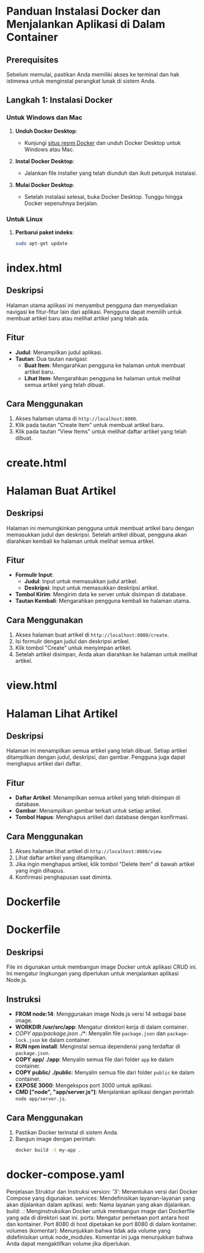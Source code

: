 # Panduan Instalasi Docker dan Menjalankan Aplikasi di Dalam Container

## Prerequisites
Sebelum memulai, pastikan Anda memiliki akses ke terminal dan hak istimewa untuk menginstal perangkat lunak di sistem Anda.

## Langkah 1: Instalasi Docker

### Untuk Windows dan Mac
1. **Unduh Docker Desktop**:
   - Kunjungi [situs resmi Docker](https://www.docker.com/products/docker-desktop) dan unduh Docker Desktop untuk Windows atau Mac.

2. **Instal Docker Desktop**:
   - Jalankan file installer yang telah diunduh dan ikuti petunjuk instalasi.

3. **Mulai Docker Desktop**:
   - Setelah instalasi selesai, buka Docker Desktop. Tunggu hingga Docker sepenuhnya berjalan.

### Untuk Linux
1. **Perbarui paket indeks**:
   ```bash
   sudo apt-get update

# index.html

## Deskripsi
Halaman utama aplikasi ini menyambut pengguna dan menyediakan navigasi ke fitur-fitur lain dari aplikasi. Pengguna dapat memilih untuk membuat artikel baru atau melihat artikel yang telah ada.

## Fitur
- **Judul**: Menampilkan judul aplikasi.
- **Tautan**: Dua tautan navigasi:
  - **Buat Item**: Mengarahkan pengguna ke halaman untuk membuat artikel baru.
  - **Lihat Item**: Mengarahkan pengguna ke halaman untuk melihat semua artikel yang telah dibuat.

## Cara Menggunakan
1. Akses halaman utama di `http://localhost:8080`.
2. Klik pada tautan "Create Item" untuk membuat artikel baru.
3. Klik pada tautan "View Items" untuk melihat daftar artikel yang telah dibuat.

# create.html

# Halaman Buat Artikel

## Deskripsi
Halaman ini memungkinkan pengguna untuk membuat artikel baru dengan memasukkan judul dan deskripsi. Setelah artikel dibuat, pengguna akan diarahkan kembali ke halaman untuk melihat semua artikel.

## Fitur
- **Formulir Input**: 
  - **Judul**: Input untuk memasukkan judul artikel.
  - **Deskripsi**: Input untuk memasukkan deskripsi artikel.
- **Tombol Kirim**: Mengirim data ke server untuk disimpan di database.
- **Tautan Kembali**: Mengarahkan pengguna kembali ke halaman utama.

## Cara Menggunakan
1. Akses halaman buat artikel di `http://localhost:8080/create`.
2. Isi formulir dengan judul dan deskripsi artikel.
3. Klik tombol "Create" untuk menyimpan artikel.
4. Setelah artikel disimpan, Anda akan diarahkan ke halaman untuk melihat artikel.

# view.html

# Halaman Lihat Artikel

## Deskripsi
Halaman ini menampilkan semua artikel yang telah dibuat. Setiap artikel ditampilkan dengan judul, deskripsi, dan gambar. Pengguna juga dapat menghapus artikel dari daftar.

## Fitur
- **Daftar Artikel**: Menampilkan semua artikel yang telah disimpan di database.
- **Gambar**: Menampilkan gambar terkait untuk setiap artikel.
- **Tombol Hapus**: Menghapus artikel dari database dengan konfirmasi.

## Cara Menggunakan
1. Akses halaman lihat artikel di `http://localhost:8080/view`.
2. Lihat daftar artikel yang ditampilkan.
3. Jika ingin menghapus artikel, klik tombol "Delete Item" di bawah artikel yang ingin dihapus.
4. Konfirmasi penghapusan saat diminta.

# Dockerfile

# Dockerfile

## Deskripsi
File ini digunakan untuk membangun image Docker untuk aplikasi CRUD ini. Ini mengatur lingkungan yang diperlukan untuk menjalankan aplikasi Node.js.

## Instruksi
- **FROM node:14**: Menggunakan image Node.js versi 14 sebagai base image.
- **WORKDIR /usr/src/app**: Mengatur direktori kerja di dalam container.
- **COPY app/package*.json ./**: Menyalin file `package.json` dan `package-lock.json` ke dalam container.
- **RUN npm install**: Menginstal semua dependensi yang terdaftar di `package.json`.
- **COPY app/ ./app**: Menyalin semua file dari folder `app` ke dalam container.
- **COPY public/ ./public**: Menyalin semua file dari folder `public` ke dalam container.
- **EXPOSE 3000**: Mengekspos port 3000 untuk aplikasi.
- **CMD ["node", "app/server.js"]**: Menjalankan aplikasi dengan perintah `node app/server.js`.

## Cara Menggunakan
1. Pastikan Docker terinstal di sistem Anda.
2. Bangun image dengan perintah:
   ```bash
   docker build -t my-app .

# docker-compose.yaml

Penjelasan Struktur dan Instruksi
version: '3': Menentukan versi dari Docker Compose yang digunakan.
services: Mendefinisikan layanan-layanan yang akan dijalankan dalam aplikasi.
web: Nama layanan yang akan dijalankan.
build: .: Menginstruksikan Docker untuk membangun image dari Dockerfile yang ada di direktori saat ini.
ports: Mengatur pemetaan port antara host dan kontainer. Port 8080 di host dipetakan ke port 8080 di dalam kontainer.
volumes (komentar): Menunjukkan bahwa tidak ada volume yang didefinisikan untuk node_modules. Komentar ini juga menunjukkan bahwa Anda dapat mengaktifkan volume jika diperlukan.